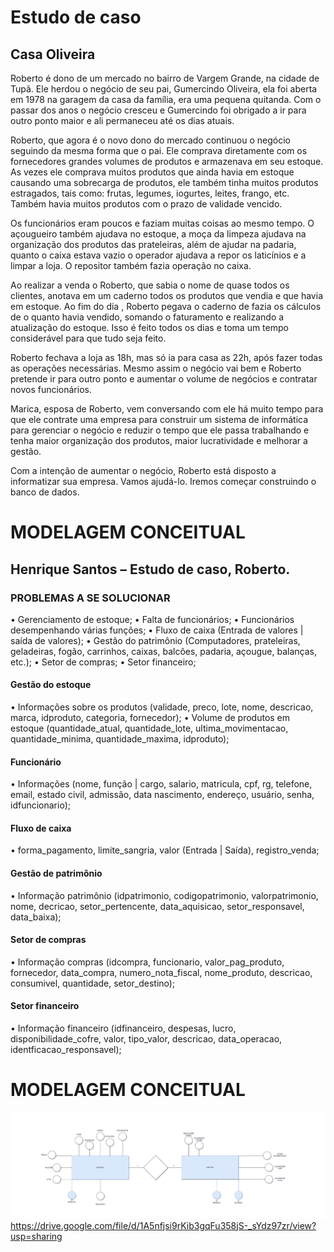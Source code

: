 # Estudo de caso

## Casa Oliveira
Roberto é dono de um mercado no bairro de Vargem Grande, na cidade de Tupã. Ele herdou o negócio de seu pai, Gumercindo Oliveira, ela foi aberta em 1978 na garagem da casa da família, era uma pequena quitanda. Com o passar dos anos o negócio cresceu e Gumercindo foi obrigado a ir para outro ponto maior e ali permaneceu até os dias atuais.

Roberto, que agora é o novo dono do mercado continuou o negócio seguindo da mesma forma que o pai. Ele comprava diretamente com os fornecedores grandes volumes de produtos e armazenava em seu estoque. As vezes ele comprava muitos produtos que ainda havia em estoque causando uma sobrecarga de produtos, ele também tinha muitos produtos estragados, tais como: frutas, legumes, iogurtes, leites, frango, etc. Também havia muitos produtos com o prazo de validade vencido.

Os funcionários eram poucos e faziam muitas coisas ao mesmo tempo. O açougueiro também ajudava no estoque, a moça da limpeza ajudava na organização dos produtos das prateleiras, além de ajudar na padaria, quanto o caixa estava vazio o operador ajudava a repor os laticínios e a limpar a loja. O repositor também fazia operação no caixa.

Ao realizar a venda o Roberto, que sabia o nome de quase todos os clientes, anotava em um caderno todos os produtos que vendia e que havia em estoque. Ao fim do dia , Roberto pegava o caderno de fazia os cálculos de o quanto havia vendido, somando o faturamento e realizando a atualização do estoque. Isso é feito todos os dias e toma um tempo considerável para que tudo seja feito.

Roberto fechava a loja as 18h, mas só ia para casa as 22h, após fazer todas as operações necessárias. Mesmo assim o negócio vai bem e Roberto pretende ir para outro ponto e aumentar o volume de negócios e contratar novos funcionários.

Marica, esposa de Roberto, vem conversando com ele há muito tempo para que ele contrate uma empresa para construir um sistema de informática para gerenciar o negócio e reduzir o tempo que ele passa trabalhando e tenha maior organização dos produtos, maior lucratividade e melhorar a gestão.

Com a intenção de aumentar o negócio, Roberto está disposto a informatizar sua empresa. Vamos ajudá-lo. Iremos começar construindo o banco de dados.

# MODELAGEM CONCEITUAL
## Henrique Santos – Estudo de caso, Roberto.

### PROBLEMAS A SE SOLUCIONAR
•	Gerenciamento de estoque;
•	Falta de funcionários;
•	Funcionários desempenhando várias funções;
•	Fluxo de caixa (Entrada de valores | saída de valores);
•	Gestão do patrimônio (Computadores, prateleiras, geladeiras, fogão, carrinhos, caixas, balcões, padaria, açougue, balanças, etc.);
•	Setor de compras;
•	Setor financeiro;

#### Gestão do estoque

•	Informações sobre os produtos (validade, preco, lote, nome, descricao, marca, idproduto, categoria, fornecedor);
•	Volume de produtos em estoque (quantidade_atual, quantidade_lote, ultima_movimentacao, quantidade_minima, quantidade_maxima, idproduto);

#### Funcionário

•	Informações (nome, função | cargo, salario, matricula, cpf, rg, telefone, email, estado civil, admissão, data nascimento, endereço, usuário, senha, idfuncionario);

#### Fluxo de caixa

•	forma_pagamento, limite_sangria, valor (Entrada | Saída), registro_venda;

#### Gestão de patrimônio

•	Informação patrimônio (idpatrimonio, codigopatrimonio, valorpatrimonio, nome, decricao, setor_pertencente, data_aquisicao, setor_responsavel, data_baixa);

#### Setor de compras

•	Informação compras (idcompra, funcionario, valor_pag_produto, fornecedor, data_compra, numero_nota_fiscal, nome_produto, descricao, consumivel, quantidade, setor_destino);

#### Setor financeiro

•	Informação financeiro (idfinanceiro, despesas, lucro, disponibilidade_cofre, valor, tipo_valor, descricao, data_operacao, identficacao_responsavel);

# MODELAGEM CONCEITUAL
!['Diagrama do modelo conceitual'](./modeloconceitual.png)
https://drive.google.com/file/d/1A5nfjsi9rKib3gqFu358jS-_sYdz97zr/view?usp=sharing

